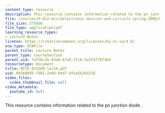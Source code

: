 ```yaml
---
content_type: resource
description: This resource contains information related to the pn junction diode .
file: /courses/6-012-microelectronic-devices-and-circuits-spring-2009/091608d5fd812e9404d74fea5b26425d_MIT6_012S09_lec16.pdf
file_size: 375936
file_type: application/pdf
learning_resource_types:
- Lecture Notes
license: https://creativecommons.org/licenses/by-nc-sa/4.0/
ocw_type: OCWFile
parent_title: Lecture Notes
parent_type: CourseSection
parent_uid: 7af56c16-03a9-67a9-1fc8-5a3f4f78f3b9
resourcetype: Document
title: MIT6_012S09_lec16.pdf
uid: 091608d5-fd81-2e94-04d7-4fea5b26425d
video_files:
  video_thumbnail_file: null
video_metadata:
  youtube_id: null
---
```

This resource contains information related to the pn junction diode .